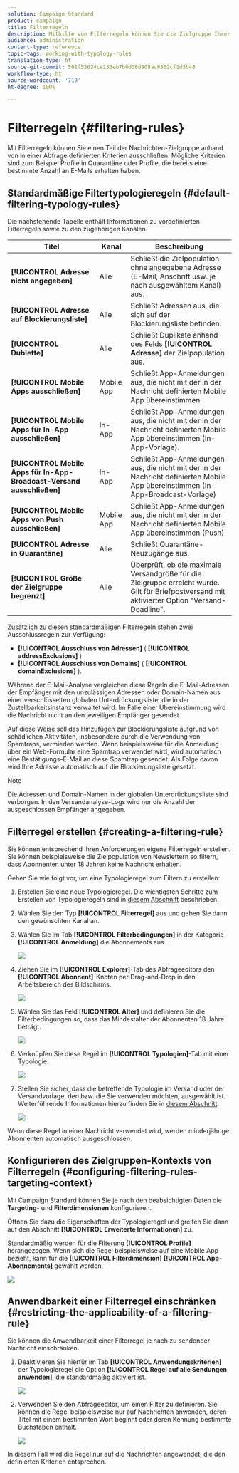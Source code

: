 ```yaml
---
solution: Campaign Standard
product: campaign
title: Filterregeln
description: Mithilfe von Filterregeln können Sie die Zielgruppe Ihrer Nachrichten eingrenzen.
audience: administration
content-type: reference
topic-tags: working-with-typology-rules
translation-type: ht
source-git-commit: 501f52624ce253eb7b0d36d908ac8502cf1d3b48
workflow-type: ht
source-wordcount: '719'
ht-degree: 100%

---
```



# Filterregeln {#filtering-rules}

Mit Filterregeln können Sie einen Teil der Nachrichten-Zielgruppe anhand von in einer Abfrage definierten Kriterien ausschließen. Mögliche Kriterien sind zum Beispiel Profile in Quarantäne oder Profile, die bereits eine bestimmte Anzahl an E-Mails erhalten haben.

## Standardmäßige Filtertypologieregeln {#default-filtering-typology-rules}

Die nachstehende Tabelle enthält Informationen zu vordefinierten Filterregeln sowie zu den zugehörigen Kanälen.

| Titel | Kanal | Beschreibung |
---------|----------|---------
| **[!UICONTROL Adresse nicht angegeben]** | Alle | Schließt die Zielpopulation ohne angegebene Adresse (E-Mail, Anschrift usw. je nach ausgewähltem Kanal) aus. |
| **[!UICONTROL Adresse auf Blockierungsliste]** | Alle | Schließt Adressen aus, die sich auf der Blockierungsliste befinden. |
| **[!UICONTROL Dublette]** | Alle | Schließt Duplikate anhand des Felds **[!UICONTROL Adresse]** der Zielpopulation aus. |
| **[!UICONTROL Mobile Apps ausschließen]** | Mobile App | Schließt App-Anmeldungen aus, die nicht mit der in der Nachricht definierten Mobile App übereinstimmen. |
| **[!UICONTROL Mobile Apps für In-App ausschließen]** | In-App | Schließt App-Anmeldungen aus, die nicht mit der in der Nachricht definierten Mobile App übereinstimmen (In-App-Vorlage). |
| **[!UICONTROL Mobile Apps für In-App-Broadcast-Versand ausschließen]** | In-App | Schließt App-Anmeldungen aus, die nicht mit der in der Nachricht definierten Mobile App übereinstimmen (In-App-Broadcast-Vorlage) |
| **[!UICONTROL Mobile Apps von Push ausschließen]** | Mobile App | Schließt App-Anmeldungen aus, die nicht mit der in der Nachricht definierten Mobile App übereinstimmen (Push) |
| **[!UICONTROL Adresse in Quarantäne]** | Alle | Schließt Quarantäne-Neuzugänge aus. |
| **[!UICONTROL Größe der Zielgruppe begrenzt]** | Alle | Überprüft, ob die maximale Versandgröße für die Zielgruppe erreicht wurde. Gilt für Briefpostversand mit aktivierter Option &quot;Versand-Deadline&quot;. |

Zusätzlich zu diesen standardmäßigen Filterregeln stehen zwei Ausschlussregeln zur Verfügung:

* **[!UICONTROL Ausschluss von Adressen]** ( **[!UICONTROL addressExclusions]** )
* **[!UICONTROL Ausschluss von Domains]** ( **[!UICONTROL domainExclusions]** ).

Während der E-Mail-Analyse vergleichen diese Regeln die E-Mail-Adressen der Empfänger mit den unzulässigen Adressen oder Domain-Namen aus einer verschlüsselten globalen Unterdrückungsliste, die in der Zustellbarkeitsinstanz verwaltet wird. Im Falle einer Übereinstimmung wird die Nachricht nicht an den jeweiligen Empfänger gesendet.

Auf diese Weise soll das Hinzufügen zur Blockierungsliste aufgrund von schädlichen Aktivitäten, insbesondere durch die Verwendung von Spamtraps, vermieden werden. Wenn beispielsweise für die Anmeldung über ein Web-Formular eine Spamtrap verwendet wird, wird automatisch eine Bestätigungs-E-Mail an diese Spamtrap gesendet. Als Folge davon wird Ihre Adresse automatisch auf die Blockierungsliste gesetzt.

>[!NOTE]
>
>Die Adressen und Domain-Namen in der globalen Unterdrückungsliste sind verborgen. In den Versandanalyse-Logs wird nur die Anzahl der ausgeschlossen Empfänger angegeben.

## Filterregel erstellen       {#creating-a-filtering-rule}

Sie können entsprechend Ihren Anforderungen eigene Filterregeln erstellen. Sie können beispielsweise die Zielpopulation von Newslettern so filtern, dass Abonnenten unter 18 Jahren keine Nachricht erhalten.

Gehen Sie wie folgt vor, um eine Typologieregel zum Filtern zu erstellen:

1. Erstellen Sie eine neue Typologieregel. Die wichtigsten Schritte zum Erstellen von Typologieregeln sind in [diesem Abschnitt](../../sending/using/managing-typology-rules.md) beschrieben.

1. Wählen Sie den Typ **[!UICONTROL Filterregel]** aus und geben Sie dann den gewünschten Kanal an.

1. Wählen Sie im Tab **[!UICONTROL Filterbedingungen]** in der Kategorie **[!UICONTROL Anmeldung]** die Abonnements aus.

   ![](assets/typology_create-rule-subscription.png)

1. Ziehen Sie im **[!UICONTROL Explorer]**-Tab des Abfrageeditors den **[!UICONTROL Abonnent]**-Knoten per Drag-and-Drop in den Arbeitsbereich des Bildschirms.

   ![](assets/typology_create-rule-subscriber.png)

1. Wählen Sie das Feld **[!UICONTROL Alter]** und definieren Sie die Filterbedingungen so, dass das Mindestalter der Abonnenten 18 Jahre beträgt.

   ![](assets/typology_create-rule-age.png)

1. Verknüpfen Sie diese Regel im **[!UICONTROL Typologien]**-Tab mit einer Typologie.

   ![](assets/typology_create-rule-typology.png)

1. Stellen Sie sicher, dass die betreffende Typologie im Versand oder der Versandvorlage, den bzw. die Sie verwenden möchten, ausgewählt ist. Weiterführende Informationen hierzu finden Sie in [diesem Abschnitt](../../sending/using/managing-typologies.md#applying-typologies-to-messages).

   ![](assets/typology_template.png)

Wenn diese Regel in einer Nachricht verwendet wird, werden minderjährige Abonnenten automatisch ausgeschlossen.

## Konfigurieren des Zielgruppen-Kontexts von Filterregeln {#configuring-filtering-rules-targeting-context}

Mit Campaign Standard können Sie je nach den beabsichtigten Daten die **Targeting**- und **Filterdimensionen** konfigurieren.

Öffnen Sie dazu die Eigenschaften der Typologieregel und greifen Sie dann auf den Abschnitt **[!UICONTROL Erweiterte Informationen]** zu.

Standardmäßig werden für die Filterung **[!UICONTROL Profile]** herangezogen. Wenn sich die Regel beispielsweise auf eine Mobile App bezieht, kann für die **[!UICONTROL Filterdimension]** **[!UICONTROL App-Abonnements]** gewählt werden.

![](assets/typology_rule-order_2.png)

## Anwendbarkeit einer Filterregel einschränken      {#restricting-the-applicability-of-a-filtering-rule}

Sie können die Anwendbarkeit einer Filterregel je nach zu sendender Nachricht einschränken.

1. Deaktivieren Sie hierfür im Tab **[!UICONTROL Anwendungskriterien]** der Typologieregel die Option **[!UICONTROL Regel auf alle Sendungen anwenden]**, die standardmäßig aktiviert ist.

   ![](assets/typology_limit.png)

1. Verwenden Sie den Abfrageeditor, um einen Filter zu definieren. Sie können die Regel beispielsweise nur auf Nachrichten anwenden, deren Titel mit einem bestimmten Wort beginnt oder deren Kennung bestimmte Buchstaben enthält.

   ![](assets/typology_limit-rule.png)

In diesem Fall wird die Regel nur auf die Nachrichten angewendet, die den definierten Kriterien entsprechen.
